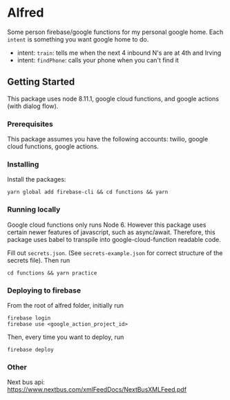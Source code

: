 # Alfred

Some person firebase/google functions for my personal google home. Each `intent` is something you want google home to do.
* intent: `train`: tells me when the next 4 inbound N's are at 4th and Irving
* intent: `findPhone`: calls your phone when you can't find it

## Getting Started

This package uses node 8.11.1, google cloud functions, and google actions (with dialog flow).


### Prerequisites

This package assumes you have the following accounts:
twilio, google cloud functions, google actions.

### Installing

Install the packages:

```
yarn global add firebase-cli && cd functions && yarn
```

### Running locally

Google cloud functions only runs Node 6. However this package uses certain newer features of javascript, such as async/await. Therefore, this package uses babel to transpile into google-cloud-function readable code.

Fill out `secrets.json`. (See `secrets-example.json` for correct structure of the secrets file). Then run

```
cd functions && yarn practice
```

### Deploying to firebase

From the root of alfred folder, initially run

```
firebase login
firebase use <google_action_project_id>
```

Then, every time you want to deploy, run
```
firebase deploy
```

### Other

Next bus api: https://www.nextbus.com/xmlFeedDocs/NextBusXMLFeed.pdf

